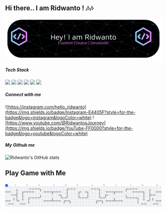 ## Hi there.. I am Ridwanto ! 🎶🎶


![ridwantoday](img/github-header-banner.png)


##### Tech Stack 
<img src="https://img.shields.io/badge/HTML5-E34F26?style=for-the-badge&logo=html5&logoColor=white" /> <img src="https://img.shields.io/badge/CSS3-1572B6?style=for-the-badge&logo=css3&logoColor=white" /> <img src="https://img.shields.io/badge/JavaScript-323330?style=for-the-badge&logo=javascript&logoColor=F7DF1E" /> <img src="https://img.shields.io/badge/Bootstrap-563D7C?style=for-the-badge&logo=bootstrap&logoColor=white"/> <img src="https://img.shields.io/badge/Tailwind_CSS-38B2AC?style=for-the-badge&logo=tailwind-css&logoColor=white"/> <img src="https://img.shields.io/badge/jQuery-0769AD?style=for-the-badge&logo=jquery&logoColor=white"/>


##### Connect with me
![https://instagram.com/hello_ridwanto](https://img.shields.io/badge/Instagram-E4405F?style=for-the-badge&logo=instagram&logoColor=white) 
![https://www.youtube.com/@RidwantosJourney](https://img.shields.io/badge/YouTube-FF0000?style=for-the-badge&logo=youtube&logoColor=white)


##### My Github me

![Ridwanto's GitHub stats](https://github-readme-stats.vercel.app/api?username=Ridwantoday&show_icons=true&theme=radical)


<h2 align="left">Play Game with Me</h2>

###

<picture>
  <source media="(prefers-color-scheme: dark)" srcset="https://raw.githubusercontent.com/ridwantoday/ridwantoday/output/pacman-contribution-graph-dark.svg">
  <source media="(prefers-color-scheme: light)" srcset="https://raw.githubusercontent.com/ridwantoday/ridwantoday/output/pacman-contribution-graph.svg">
  <img alt="pacman contribution graph" src="https://raw.githubusercontent.com/ridwantoday/ridwantoday/output/pacman-contribution-graph.svg">
</picture>
